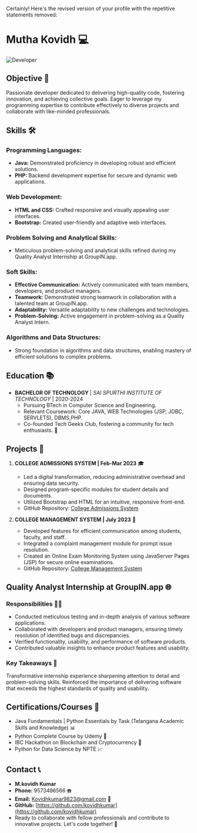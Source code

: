 Certainly! Here's the revised version of your profile with the repetitive statements removed:

# Mutha Kovidh 💻

![Developer](https://img.shields.io/badge/Developer-Code%20Magician-blue)

## Objective 🎯

Passionate developer dedicated to delivering high-quality code, fostering innovation, and achieving collective goals. Eager to leverage my programming expertise to contribute effectively to diverse projects and collaborate with like-minded professionals.

## Skills 🛠️

### Programming Languages:
- **Java:** Demonstrated proficiency in developing robust and efficient solutions.
- **PHP:** Backend development expertise for secure and dynamic web applications.

### Web Development:
- **HTML and CSS:** Crafted responsive and visually appealing user interfaces.
- **Bootstrap:** Created user-friendly and adaptive web interfaces.

### Problem Solving and Analytical Skills:
- Meticulous problem-solving and analytical skills refined during my Quality Analyst Internship at GroupIN.app.

### Soft Skills:
- **Effective Communication:** Actively communicated with team members, developers, and product managers.
- **Teamwork:** Demonstrated strong teamwork in collaboration with a talented team at GroupIN.app.
- **Adaptability:** Versatile adaptability to new challenges and technologies.
- **Problem-Solving:** Active engagement in problem-solving as a Quality Analyst Intern.

### Algorithms and Data Structures:
- Strong foundation in algorithms and data structures, enabling mastery of efficient solutions to complex problems.

## Education 📚

- **BACHELOR OF TECHNOLOGY** | *SAI SPURTHI INSTITUTE OF TECHNOLOGY* | 2020-2024
  - Pursuing BTech in Computer Science and Engineering.
  - Relevant Coursework: Core JAVA, WEB Technologies (JSP, JDBC, SERVLETS), DBMS,PHP.
  - Co-founded Tech Geeks Club, fostering a community for tech enthusiasts. 🚀

## Projects 🚧

1. **COLLEGE ADMISSIONS SYSTEM | Feb-Mar 2023** 🎓
    - Led a digital transformation, reducing administrative overhead and ensuring data security.
    - Designed program-specific modules for student details and documents.
    - Utilized Bootstrap and HTML for an intuitive, responsive front-end.
    - GitHub Repository: [College Admissions System](https://github.com/kovidhkumar/Admission)
   
2. **COLLEGE MANAGEMENT SYSTEM | July 2023** 📆
    - Developed features for efficient communication among students, faculty, and staff.
    - Integrated a complaint management module for prompt issue resolution.
    - Created an Online Exam Monitoring System using JavaServer Pages (JSP) for secure online examinations.
    - GitHub Repository: [College Management System](https://github.com/kovidhkumar/Clg_App)
  
## Quality Analyst Internship at GroupIN.app 🌐

### Responsibilities 👨‍💻

- Conducted meticulous testing and in-depth analysis of various software applications.
- Collaborated with developers and product managers, ensuring timely resolution of identified bugs and discrepancies.
- Verified functionality, usability, and performance of software products.
- Contributed valuable insights to enhance product features and usability.

### Key Takeaways 🚀

Transformative internship experience sharpening attention to detail and problem-solving skills. Reinforced the importance of delivering software that exceeds the highest standards of quality and usability.

## Certifications/Courses 📜

- Java Fundamentals | Python Essentials by Task (Telangana Academic Skills and Knowledge) 📊
- Python Complete Course by Udemy 🐍
- IBC Hackathon on Blockchain and Cryptocurrency 💼
- Python for Data Science by NPTE 📈

## Contact 📞

- **M.kovidh Kumar**
- **Phone:** 9573486566 ☎️
- **Email:** Kovidhkumar9823@gmail.com 📧
- **GitHub:** [https://github.com/kovidhkumar](https://github.com/kovidhkumar)
- Ready to collaborate with fellow professionals and contribute to innovative projects. Let's code together! 💬
